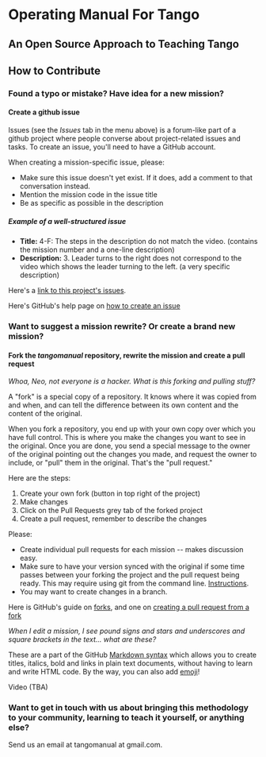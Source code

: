 # Operating Manual For Tango

## An Open Source Approach to Teaching Tango

## How to Contribute

### Found a typo or mistake? Have idea for a new mission?

#### Create a github issue

Issues (see the *Issues* tab in the menu above) is a forum-like part of a github project where people converse about project-related issues and tasks. To create an issue, you'll need to have a GitHub account. 

When creating a mission-specific issue, please:

* Make sure this issue doesn't yet exist. If it does, add a comment to that conversation instead.
* Mention the mission code in the issue title
* Be as specific as possible in the description

##### Example of a well-structured issue

* **Title:** 4-F: The steps in the description do not match the video. (contains the mission number and a one-line description)
* **Description:** 3. Leader turns to the right does not correspond to the video which shows the leader turning to the left. (a very specific description)

Here's a [link to this project's issues](https://github.com/andreimoment/tangomanual/issues).

Here's GitHub's help page on [how to create an issue](https://help.github.com/articles/creating-an-issue/)

### Want to suggest a mission rewrite? Or create a brand new mission? 

#### Fork the *tangomanual* repository, rewrite the mission and create a pull request

*Whoa, Neo, not everyone is a hacker. What is this forking and pulling stuff?*

A "fork" is a special copy of a repository. It knows where it was copied from and when, and can tell the difference between its own content and the content of the original. 

When you fork a repository, you end up with your own copy over which you have full control. This is where you make the changes you want to see in the original. Once you are done, you send a special message to the owner of the original pointing out the changes you made, and request the owner to include, or "pull" them in the original. That's the "pull request."

Here are the steps:

1. Create your own fork (button in top right of the project)
2. Make changes
3. Click on the Pull Requests grey tab of the forked project
4. Create a pull request, remember to describe the changes

Please:

* Create individual pull requests for each mission -- makes discussion easy.
* Make sure to have your version synced with the original if some time passes between your forking the project and the pull request being ready. This may require using git from the command line. [Instructions](https://help.github.com/articles/syncing-a-fork/).
* You may want to create changes in a branch. 

Here is GitHub's guide on [forks](https://help.github.com/articles/about-forks/), and one on [creating a pull request from a fork](https://help.github.com/articles/creating-a-pull-request-from-a-fork/)

*When I edit a mission, I see pound signs and stars and underscores and square brackets in the text... what are these?* 

These are a part of the GitHub [Markdown syntax](https://guides.github.com/features/mastering-markdown/) which allows you to create titles, italics, bold and links in plain text documents, without having to learn and write HTML code. By the way, you can also add [emoji](https://www.webpagefx.com/tools/emoji-cheat-sheet/)!

Video (TBA)

### Want to get in touch with us about bringing this methodology to your community, learning to teach it yourself, or anything else?

Send us an email at tangomanual at gmail.com.
